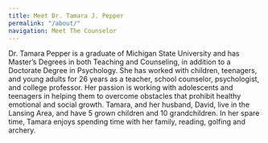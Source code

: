 ```yaml
---
title: Meet Dr. Tamara J. Pepper
permalink: "/about/"
navigation: Meet The Counselor
---
```


Dr. Tamara Pepper is a graduate of Michigan State University and has Master’s Degrees in both Teaching and Counseling, in addition to a Doctorate Degree in Psychology. She has worked with children, teenagers, and young adults for 26 years as a teacher, school counselor, psychologist, and college professor. Her passion is working with adolescents and teenagers in helping them to overcome obstacles that prohibit healthy emotional and social growth. Tamara, and her husband, David, live in the Lansing Area, and have 5 grown children and 10 grandchildren. In her spare time, Tamara enjoys spending time with her family, reading, golfing and archery. 
